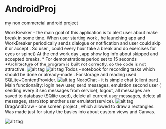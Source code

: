 # AndroidProj
my non commercial android project

WorkBreaker - the main goal of this application is to alert user about make break in some time. When user starting work , he launching app and WorkBreaker periodically sends dialogue or notification and user could skip it or accept . So user , could every hour take a break and do exercises for eyes or spine))  At the end  work day , app show log info about skipped and accepted breaks. * For demonstrations period set to 15 seconds *Architecture of the program is built not correctly, so the code is not attractive.
![alt tag](https://cloud.githubusercontent.com/assets/7840893/5885415/f78b5d1c-a374-11e4-8657-158448015d1a.PNG)
![alt tag](https://cloud.githubusercontent.com/assets/7840893/5885413/f70ac922-a374-11e4-9174-02efe0317652.PNG)
Todos - notebook for recording tasks which should be done or already-made . For storage and reading used SQLite+ContentProvider.
![alt tag](https://cloud.githubusercontent.com/assets/7840893/5885414/f70c9f04-a374-11e4-81f4-4361897719f8.PNG)
NedoChat - it is simple chat (client part). Main functionality: login new user, send messages, emulation second user ( sending every 3 sec messages from service), logout, all messages are saved to database (SQlite used), delete all current user messages, delete all messages, start/stop another user emulator(service).
![alt tag](https://cloud.githubusercontent.com/assets/7840893/5885412/f709faba-a374-11e4-9b79-81367043cef3.PNG)
DragAndDraw - one screen project , which allowed to draw a rectangles. Was made just for study the basics info about custom views and Canvas.

![alt tag](https://cloud.githubusercontent.com/assets/7840893/5885411/ef0d3502-a374-11e4-83a3-34512054180c.PNG)


